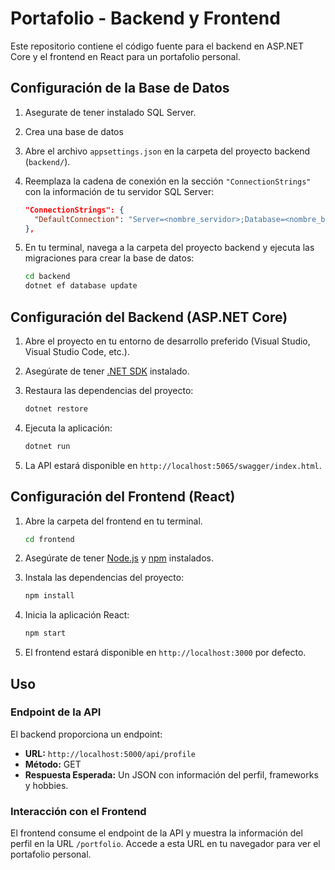 # Portafolio - Backend y Frontend

Este repositorio contiene el código fuente para el backend en ASP.NET Core y el frontend en React para un portafolio personal.


## Configuración de la Base de Datos

1. Asegurate de tener instalado SQL Server.

2. Crea una base de datos

3. Abre el archivo `appsettings.json` en la carpeta del proyecto backend (`backend/`).

4. Reemplaza la cadena de conexión en la sección `"ConnectionStrings"` con la información de tu servidor SQL Server:

   ```json
   "ConnectionStrings": {
     "DefaultConnection": "Server=<nombre_servidor>;Database=<nombre_base_datos>;Trusted_Connection=True;TrustServerCertificate=True;"
   },

5. En tu terminal, navega a la carpeta del proyecto backend y ejecuta las migraciones para crear la base de datos:

    ```bash
    cd backend
    dotnet ef database update
    ```

## Configuración del Backend (ASP.NET Core)

1. Abre el proyecto en tu entorno de desarrollo preferido (Visual Studio, Visual Studio Code, etc.).

2. Asegúrate de tener [.NET SDK](https://dotnet.microsoft.com/download) instalado.

3. Restaura las dependencias del proyecto:

    ```bash
    dotnet restore
    ```

4. Ejecuta la aplicación:

    ```bash
    dotnet run
    ```

5. La API estará disponible en `http://localhost:5065/swagger/index.html`.

## Configuración del Frontend (React)

1. Abre la carpeta del frontend en tu terminal.

    ```bash
    cd frontend
    ```

2. Asegúrate de tener [Node.js](https://nodejs.org/) y [npm](https://www.npmjs.com/) instalados.

3. Instala las dependencias del proyecto:

    ```bash
    npm install
    ```

4. Inicia la aplicación React:

    ```bash
    npm start
    ```

5. El frontend estará disponible en `http://localhost:3000` por defecto.

## Uso

### Endpoint de la API

El backend proporciona un endpoint:

- **URL:** `http://localhost:5000/api/profile`
- **Método:** GET
- **Respuesta Esperada:** Un JSON con información del perfil, frameworks y hobbies.

### Interacción con el Frontend

El frontend consume el endpoint de la API y muestra la información del perfil en la URL `/portfolio`. Accede a esta URL en tu navegador para ver el portafolio personal.
